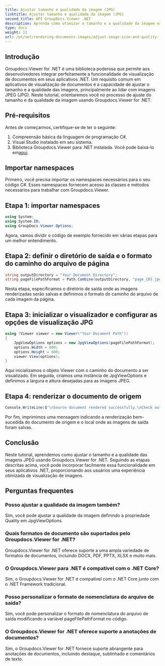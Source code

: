 ```yaml
---
title: Ajustar tamanho e qualidade da imagem (JPG)
linktitle: Ajustar tamanho e qualidade da imagem (JPG)
second_title: API GroupDocs.Viewer .NET
description: Aprenda como otimizar o tamanho e a qualidade da imagem no formato JPEG usando Groupdocs.Viewer for .NET. Aprimore sua experiência de visualização de documentos.
type: docs
weight: 11
url: /pt/net/rendering-documents-images/adjust-image-size-and-quality-jpg/
---
```

## Introdução
Groupdocs.Viewer for .NET é uma biblioteca poderosa que permite aos desenvolvedores integrar perfeitamente a funcionalidade de visualização de documentos em seus aplicativos .NET. Um requisito comum em aplicativos de visualização de documentos é a capacidade de ajustar o tamanho e a qualidade das imagens, principalmente ao lidar com imagens JPEG (JPG). Neste tutorial, orientaremos você no processo de ajuste do tamanho e da qualidade da imagem usando Groupdocs.Viewer for .NET.
## Pré-requisitos
Antes de começarmos, certifique-se de ter o seguinte:
1. Compreensão básica da linguagem de programação C#.
2. Visual Studio instalado em seu sistema.
3.  Biblioteca Groupdocs.Viewer para .NET instalada. Você pode baixá-lo em[aqui](https://releases.groupdocs.com/viewer/net/).

## Importar namespaces
Primeiro, você precisa importar os namespaces necessários para o seu código C#. Esses namespaces fornecem acesso às classes e métodos necessários para trabalhar com Groupdocs.Viewer.
## Etapa 1: importar namespaces
```csharp
using System;
using System.IO;
using GroupDocs.Viewer.Options;
```

Agora, vamos dividir o código de exemplo fornecido em várias etapas para um melhor entendimento.
## Etapa 2: definir o diretório de saída e o formato do caminho do arquivo de página
```csharp
string outputDirectory = "Your Document Directory";
string pageFilePathFormat = Path.Combine(outputDirectory, "page_{0}.jpg");
```
Nesta etapa, especificamos o diretório de saída onde as imagens renderizadas serão salvas e definimos o formato do caminho do arquivo de cada imagem da página.
## Etapa 3: inicializar o visualizador e configurar as opções de visualização JPG
```csharp
using (Viewer viewer = new Viewer("Your Document Path"))
{
    JpgViewOptions options = new JpgViewOptions(pageFilePathFormat);
    options.Width = 600;
    options.Height = 800;
    viewer.View(options);
}
```
Aqui inicializamos o objeto Viewer com o caminho do documento a ser visualizado. Em seguida, criamos uma instância de JpgViewOptions e definimos a largura e altura desejadas para as imagens JPEG.
## Etapa 4: renderizar o documento de origem
```csharp
Console.WriteLine($"\nSource document rendered successfully.\nCheck output in {outputDirectory}.");
```
Por fim, imprimimos uma mensagem indicando a renderização bem-sucedida do documento de origem e o local onde as imagens de saída foram salvas.

## Conclusão
Neste tutorial, aprendemos como ajustar o tamanho e a qualidade das imagens JPEG usando Groupdocs.Viewer for .NET. Seguindo as etapas descritas acima, você pode incorporar facilmente essa funcionalidade em seus aplicativos .NET, proporcionando aos usuários uma experiência otimizada de visualização de imagens.
## Perguntas frequentes
### Posso ajustar a qualidade da imagem também?
Sim, você pode ajustar a qualidade da imagem definindo a propriedade Quality em JpgViewOptions.
### Quais formatos de documento são suportados pelo Groupdocs.Viewer for .NET?
Groupdocs.Viewer for .NET oferece suporte a uma ampla variedade de formatos de documentos, incluindo DOCX, PDF, PPTX, XLSX e muito mais.
### O Groupdocs.Viewer para .NET é compatível com o .NET Core?
Sim, o Groupdocs.Viewer for .NET é compatível com o .NET Core junto com o .NET Framework tradicional.
### Posso personalizar o formato de nomenclatura do arquivo de saída?
Sim, você pode personalizar o formato de nomenclatura do arquivo de saída modificando a variável pageFilePathFormat no código.
### O Groupdocs.Viewer for .NET oferece suporte a anotações de documentos?
Sim, o Groupdocs.Viewer for .NET fornece suporte abrangente para anotações de documentos, incluindo destaque, sublinhado e comentários de texto.
